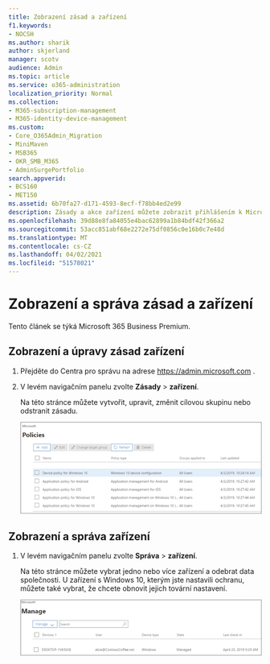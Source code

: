 ```yaml
---
title: Zobrazení zásad a zařízení
f1.keywords:
- NOCSH
ms.author: sharik
author: skjerland
manager: scotv
audience: Admin
ms.topic: article
ms.service: o365-administration
localization_priority: Normal
ms.collection:
- M365-subscription-management
- M365-identity-device-management
ms.custom:
- Core_O365Admin_Migration
- MiniMaven
- MSB365
- OKR_SMB_M365
- AdminSurgePortfolio
search.appverid:
- BCS160
- MET150
ms.assetid: 6b70fa27-d171-4593-8ecf-f78bb4ed2e99
description: Zásady a akce zařízení můžete zobrazit přihlášením k Microsoftu 365 pro firmy pomocí přihlašovacích údajů globálního správce.
ms.openlocfilehash: 39d88e8fa84055e4bac62899a1b84bdf42f366a2
ms.sourcegitcommit: 53acc851abf68e2272e75df0856c0e16b0c7e48d
ms.translationtype: MT
ms.contentlocale: cs-CZ
ms.lasthandoff: 04/02/2021
ms.locfileid: "51578021"
---
```

# <a name="view-and-manage-policies-and-devices"></a>Zobrazení a správa zásad a zařízení

Tento článek se týká Microsoft 365 Business Premium.

## <a name="view-and-edit-device-policies"></a>Zobrazení a úpravy zásad zařízení

1.  Přejděte do Centra pro správu na adrese <a href="https://go.microsoft.com/fwlink/p/?linkid=837890" target="_blank">https://admin.microsoft.com</a> .
2. V levém navigačním panelu zvolte **Zásady** \> **zařízení**.

    Na této stránce můžete vytvořit, upravit, změnit cílovou skupinu nebo odstranit zásadu.

    ![Screenshot of the Policies page](../media/devicepolicies.png)
  
## <a name="view-and-manage-devices"></a>Zobrazení a správa zařízení

1. V levém navigačním panelu zvolte **Správa** \> **zařízení**. 
    
    Na této stránce můžete vybrat jedno nebo více zařízení a odebrat data společnosti. U zařízení s Windows 10, kterým jste nastavili ochranu, můžete také vybrat, že chcete obnovit jejich tovární nastavení.
  
   ![Stránka Správa zařízení](../media/devicesmanage.png)

